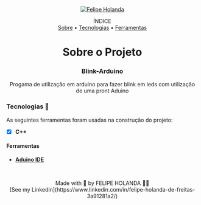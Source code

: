 <p align="center">
   <a href="https://www.linkedin.com/in/felipe-holanda-de-freitas-3a91281a2/">
      <img alt="Felipe Holanda" src="https://img.shields.io/badge/-Felipe Holanda-blue?style=flat&logo=Linkedin&logoColor=bluee" />
   </a>
</p>
<p align="center">ÍNDICE<br>
<a href="#sobre">Sobre</a> •
<a href="#Tecnologias-">Tecnologias</a> •
<a href="#Ferramentas">Ferramentas</a></p>
<h1 align="center">Sobre o Projeto</h1>
<h3 align="center">Blink-Arduino</h1>
<p align="center">Progama de utilização em arduino para fazer blink em leds com utilização de uma pront Aduino</p>

 ### Tecnologias 🚀

  As seguintes ferramentas foram usadas na construção do projeto:

  - [x] **C++**

  #### Ferramentas

  - [**Aduino IDE**](https://www.arduino.cc/)
 
<br>

  <p align="center">Made with 💜 by FELIPE HOLANDA 👋🏻 <br>[See my Linkedin](https://www.linkedin.com/in/felipe-holanda-de-freitas-3a91281a2/)

